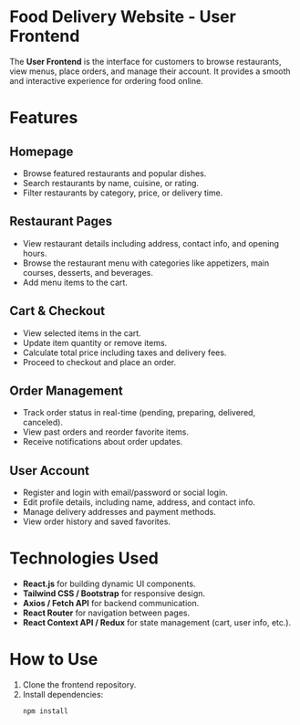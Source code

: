 # Food Delivery Website - User Frontend

The **User Frontend** is the interface for customers to browse restaurants, view menus, place orders, and manage their account. It provides a smooth and interactive experience for ordering food online.

# Features

## Homepage
- Browse featured restaurants and popular dishes.
- Search restaurants by name, cuisine, or rating.
- Filter restaurants by category, price, or delivery time.

## Restaurant Pages
- View restaurant details including address, contact info, and opening hours.
- Browse the restaurant menu with categories like appetizers, main courses, desserts, and beverages.
- Add menu items to the cart.

## Cart & Checkout
- View selected items in the cart.
- Update item quantity or remove items.
- Calculate total price including taxes and delivery fees.
- Proceed to checkout and place an order.

## Order Management
- Track order status in real-time (pending, preparing, delivered, canceled).
- View past orders and reorder favorite items.
- Receive notifications about order updates.

## User Account
- Register and login with email/password or social login.
- Edit profile details, including name, address, and contact info.
- Manage delivery addresses and payment methods.
- View order history and saved favorites.

# Technologies Used
- **React.js** for building dynamic UI components.
- **Tailwind CSS / Bootstrap** for responsive design.
- **Axios / Fetch API** for backend communication.
- **React Router** for navigation between pages.
- **React Context API / Redux** for state management (cart, user info, etc.).

# How to Use
1. Clone the frontend repository.  
2. Install dependencies:  
   ```bash
   npm install
